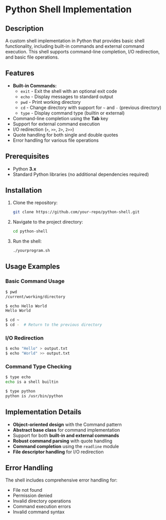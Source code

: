 # Python Shell Implementation

## Description
A custom shell implementation in Python that provides basic shell functionality, including built-in commands and external command execution. This shell supports command-line completion, I/O redirection, and basic file operations.

## Features
- **Built-in Commands:**
  - `exit` - Exit the shell with an optional exit code
  - `echo` - Display messages to standard output
  - `pwd` - Print working directory
  - `cd` - Change directory with support for `~` and `-` (previous directory)
  - `type` - Display command type (builtin or external)
- Command-line completion using the **Tab** key
- Support for external command execution
- I/O redirection (`>`, `>>`, `2>`, `2>>`)
- Quote handling for both single and double quotes
- Error handling for various file operations

## Prerequisites
- Python **3.x**
- Standard Python libraries (no additional dependencies required)

## Installation
1. Clone the repository:
   ```bash
   git clone https://github.com/your-repo/python-shell.git
   ```
2. Navigate to the project directory:
   ```bash
   cd python-shell
   ```
3. Run the shell:
   ```bash
   ./yourprogram.sh
   ```

## Usage Examples
### Basic Command Usage
```bash
$ pwd
/current/working/directory

$ echo Hello World
Hello World

$ cd ~
$ cd -  # Return to the previous directory
```

### I/O Redirection
```bash
$ echo "Hello" > output.txt
$ echo "World" >> output.txt
```

### Command Type Checking
```bash
$ type echo
echo is a shell builtin

$ type python
python is /usr/bin/python
```

## Implementation Details
- **Object-oriented design** with the Command pattern
- **Abstract base class** for command implementation
- Support for both **built-in and external commands**
- **Robust command parsing** with quote handling
- **Command completion** using the `readline` module
- **File descriptor handling** for I/O redirection

## Error Handling
The shell includes comprehensive error handling for:
- File not found
- Permission denied
- Invalid directory operations
- Command execution errors
- Invalid command syntax

